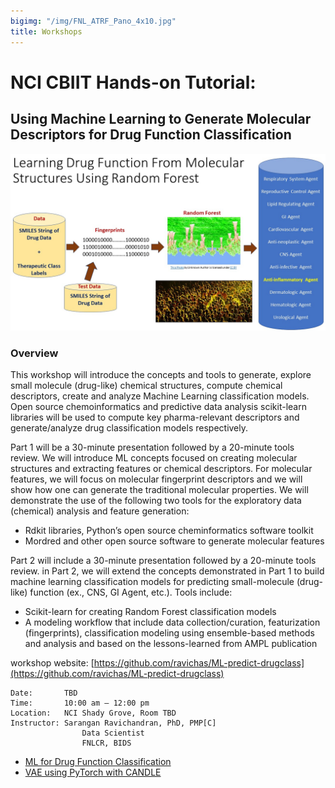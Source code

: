 ```yaml
---
bigimg: "/img/FNL_ATRF_Pano_4x10.jpg"
title: Workshops
---
```


# NCI CBIIT Hands-on Tutorial: 

## Using Machine Learning to Generate Molecular Descriptors for Drug Function Classification 

![Drug Function Classification](Img/MLDrugData.jpg)

### Overview 

This workshop will introduce the concepts and tools to generate, explore small molecule (drug-like) 
chemical structures, compute chemical descriptors, create and analyze Machine Learning classification models. 
Open source chemoinformatics and predictive data analysis scikit-learn libraries will be used to 
compute key pharma-relevant descriptors and generate/analyze drug classification models respectively.

Part 1 will be a 30-minute presentation followed by a 20-minute tools review. We will introduce ML concepts 
focused on creating molecular structures and extracting features or chemical descriptors. For molecular features, 
we will focus on molecular fingerprint descriptors and we will show how one can generate the traditional 
molecular properties. We will demonstrate the use of the following two tools for the exploratory data 
(chemical) analysis and feature generation:


* Rdkit libraries, Python’s open source cheminformatics software toolkit 
* Mordred and other open source software to generate molecular features 

Part 2 will include a 30-minute presentation followed by a 20-minute tools review. 
in Part 2, we will extend the concepts demonstrated in Part 1 to build machine learning 
classification models for predicting small-molecule (drug-like) function (ex., CNS, GI Agent, etc.). 
Tools include:


* Scikit-learn for creating Random Forest classification models 
* A modeling workflow that include data collection/curation, featurization  
(fingerprints), classification modeling using ensemble-based methods and analysis and based 
on the lessons-learned from AMPL publication 

workshop website:  [https://github.com/ravichas/ML-predict-drugclass](https://github.com/ravichas/ML-predict-drugclass)

```
Date: 		TBD
Time:		10:00 am – 12:00 pm
Location:	NCI Shady Grove, Room TBD
Instructor:	Sarangan Ravichandran, PhD, PMP[C] 
                Data Scientist
                FNLCR, BIDS 
```

* [ML for Drug Function Classification](https://github.com/ravichas/ML-predict-drugclass)
* [VAE using PyTorch with CANDLE](https://cbiit.github.com/sdsi/workshops/vae_with_pytorch)
